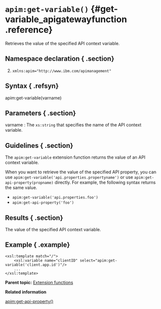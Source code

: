 # `apim:get-variable()` {#get-variable_apigatewayfunction .reference}

Retrieves the value of the specified API context variable.

## Namespace declaration { .section}

  2.  `xmlns:apim="http://www.ibm.com/apimanagement"`
  

## Syntax { .refsyn}

apim:get-variable\(varname\)

## Parameters { .section}

 varname
 :   The `xs:string` that specifies the name of the API context variable.

 ## Guidelines { .section}

The `apim:get-variable` extension function returns the value of an API context variable.

When you want to retrieve the value of the specified API property, you can use `apim:get-variable('api.properties.propertyname')` or use `apim:get-api-property(propname)` directly. For example, the following syntax returns the same value.

-   `apim:get-variable('api.properties.foo')`
-   `apim:get-api-property('foo')`

## Results { .section}

The value of the specified API context variable.

## Example { .example}

```
<xsl:template match="/">
    <xsl:variable name="clientID" select="apim:get-variable('client.app.id')"/>
    ...
</xsl:template>
```

**Parent topic:** [Extension functions](apigw_extension_functions.md)

**Related information**  


[apim:get-api-property\(\)](get-api-property_apigatewayfunction.md)

